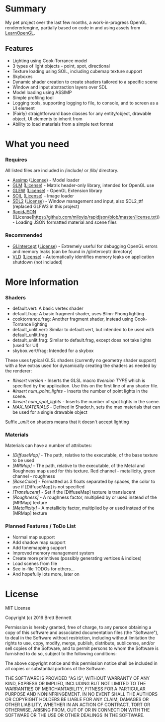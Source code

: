 # Summary #

My pet project over the last few months, a work-in-progress OpenGL renderer/engine, partially based on code in and using assets from [LearnOpenGL](http://learnopengl.com/).

## Features ##

* Lighting using Cook-Torrance model
* 3 types of light objects - point, spot, directional
* Texture loading using SOIL, including cubemap texture support
* Skyboxes
* Dynamic shader creation to create shaders tailored to a specific scene
* Window and input abstraction layers over SDL
* Model loading using ASSIMP
* Simple profiling tool
* Logging tools, supporting logging to file, to console, and to screen as a UI element
* (Fairly) straightforward base classes for any entity/object, drawable object, UI elements to inherit from
* Ability to load materials from a simple text format

# What you need #

### Requires ###
All listed files are included in /include/ or /lib/ directory.

* [Assimp](http://www.assimp.org/) ([License](http://www.assimp.org/main_license.html)) - Model loader
* [GLM](http://glm.g-truc.net/) ([License](http://glm.g-truc.net/copying.txt)) - Matrix header-only library, intended for OpenGL use
* [GLEW](http://glew.sourceforge.net/) ([License](https://github.com/nigels-com/glew#copyright-and-licensing)) - OpenGL Extension library
* [SOIL](http://www.lonesock.net/soil.html) ([License](http://www.lonesock.net/soil.html)) - Image loader
* [SDL2](https://www.libsdl.org/) ([License](https://www.libsdl.org/license.php)) - Window management and input, also SDL2_ttf (replaced GLFW3 in this project)
* [RapidJSON](http://rapidjson.org/) ([License]https://github.com/miloyip/rapidjson/blob/master/license.txt)) - Loading JSON formatted material and scene files

### Recommended ###

* [GLIntercept](https://github.com/dtrebilco/glintercept) ([License](https://github.com/dtrebilco/glintercept/blob/master/Docs/license.txt)) - Extremely useful for debugging OpenGL errors and memory leaks (can be found in /glintercept/ directory)
* [VLD](https://vld.codeplex.com/) ([License](https://vld.codeplex.com/SourceControl/latest#COPYING.txt)) - Automatically identifies memory leaks on application shutdown (not included)


# More Information #
### Shaders ###

* default.vert: A basic vertex shader
* default.frag: A basic fragment shader, uses Blinn-Phong lighting
* cooktorrance.frag: Another fragment shader, instead using Cook-Torrance lighting
* default_unlit.vert: Similar to default.vert, but intended to be used with default_unlit.frag
* detault_unlit.frag: Similar to default.frag, except does not take lights (used for UI)
* skybox.vert/frag: Intended for a skybox

These uses typical GLSL shaders (currently no geometry shader support) with a few extras used for dynamically creating the shaders as needed by the renderer:

* *#insert version* - Inserts the GLSL macro *#version TYPE* which is specified by the application. Use this on the first line of any shader file.
* *#insert num_point_lights* - Inserts the number of point lights in the scene.
* *#insert num_spot_lights* - Inserts the number of spot lights in the scene.
* *MAX_MATERIALS* - Defined in Shader.h, sets the max materials that can be used for a single drawable object

Suffix *_unlit* on shaders means that it doesn't accept lighting

### Materials ###

Materials can have a number of attributes:
* *[DiffuseMap]* - The path, relative to the executable, of the base texture to be used
* *[MRMap]* - The path, relative to the executable, of the Metal and Roughness map used for this texture. Red channel - metallicity, green channel - roughness
* *[BaseColor]* - Formatted as 3 floats separated by spaces, the color to use if [DiffuseMap] is not specified
* *[Translucent]* - Set if the [DiffuseMap] texture is translucent
* *[Roughness]* - A roughness factor, multiplied by or used instead of the [MRMap] texture
* *[Metallicity]* - A metallicity factor, multiplied by or used instead of the [MRMap] texture

### Planned Features / ToDo List ###

* Normal map support
* Add shadow map support
* Add tonemapping support
* Improved memory management system
* Create more primitives (possibly generating vertices & indices)
* Load scenes from file
* See in-file TODOs for others...
* And hopefully lots more, later on

# License #

MIT License

Copyright (c) 2016 Brett Bennett

Permission is hereby granted, free of charge, to any person obtaining a copy
of this software and associated documentation files (the "Software"), to deal
in the Software without restriction, including without limitation the rights
to use, copy, modify, merge, publish, distribute, sublicense, and/or sell
copies of the Software, and to permit persons to whom the Software is
furnished to do so, subject to the following conditions:

The above copyright notice and this permission notice shall be included in all
copies or substantial portions of the Software.

THE SOFTWARE IS PROVIDED "AS IS", WITHOUT WARRANTY OF ANY KIND, EXPRESS OR
IMPLIED, INCLUDING BUT NOT LIMITED TO THE WARRANTIES OF MERCHANTABILITY,
FITNESS FOR A PARTICULAR PURPOSE AND NONINFRINGEMENT. IN NO EVENT SHALL THE
AUTHORS OR COPYRIGHT HOLDERS BE LIABLE FOR ANY CLAIM, DAMAGES OR OTHER
LIABILITY, WHETHER IN AN ACTION OF CONTRACT, TORT OR OTHERWISE, ARISING FROM,
OUT OF OR IN CONNECTION WITH THE SOFTWARE OR THE USE OR OTHER DEALINGS IN THE
SOFTWARE.
